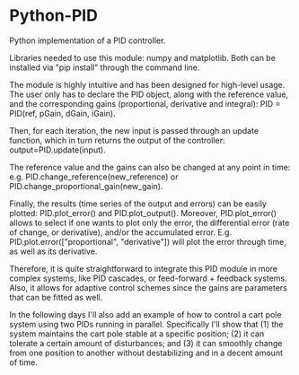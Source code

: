 # Python-PID
Python implementation of a PID controller.

Libraries needed to use this module: numpy and matplotlib. Both can be installed via "pip install" through the command line.

The module is highly intuitive and has been designed for high-level usage. The user only has to declare the PID object, along with the reference value, and the corresponding gains (proportional, derivative and integral): 
PID = PID(ref, pGain, dGain, iGain). 

Then, for each iteration, the new input is passed through an update function, which in turn returns the output of the controller:
output=PID.update(input). 

The reference value and the gains can also be changed at any point in time: 
e.g. PID.change_reference(new_reference) or PID.change_proportional_gain(new_gain). 

Finally, the results (time series of the output and errors) can be easily plotted: 
PID.plot_error() and PID.plot_output(). Moreover, PID.plot_error() allows to select if one wants to plot only the error, the differential error (rate of change, or derivative), and/or the accumulated error. E.g. PID.plot.error(["proportional", "derivative"]) will plot the error through time, as well as its derivative.

Therefore, it is quite straightforward to integrate this PID module in more complex systems, like PID cascades, or feed-forward + feedback systems. Also, it allows for adaptive control schemes since the gains are parameters that can be fitted as well.



In the following days I'll also add an example of how to control a cart pole system using two PIDs running in parallel. Specifically I'll show that (1) the system maintains the cart pole stable at a specific position; (2) it can tolerate a certain amount of disturbances; and (3) it can smoothly change from one position to another without destabilizing and in a decent amount of time.
